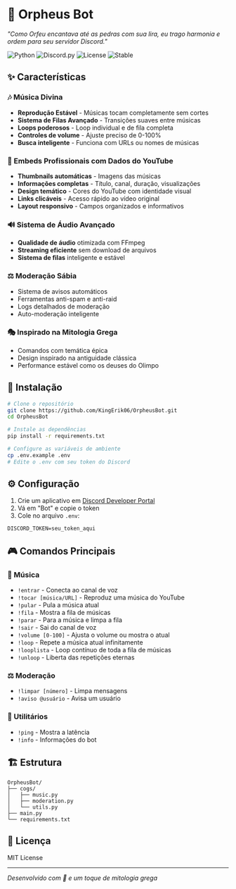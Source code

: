 # 🎵 Orpheus Bot

*"Como Orfeu encantava até as pedras com sua lira, eu trago harmonia e ordem para seu servidor Discord."*

![Python](https://img.shields.io/badge/Python-3.8+-green.svg)
![Discord.py](https://img.shields.io/badge/discord.py-2.0+-blue.svg)
![License](https://img.shields.io/badge/License-MIT-yellow.svg)
![Stable](https://img.shields.io/badge/Status-Stable-brightgreen.svg)

## ✨ Características

### 🎶 Música Divina
- **Reprodução Estável** - Músicas tocam completamente sem cortes
- **Sistema de Filas Avançado** - Transições suaves entre músicas
- **Loops poderosos** - Loop individual e de fila completa
- **Controles de volume** - Ajuste preciso de 0-100%
- **Busca inteligente** - Funciona com URLs ou nomes de músicas

### 🎨 Embeds Profissionais com Dados do YouTube
- **Thumbnails automáticas** - Imagens das músicas
- **Informações completas** - Título, canal, duração, visualizações  
- **Design temático** - Cores do YouTube com identidade visual
- **Links clicáveis** - Acesso rápido ao vídeo original
- **Layout responsivo** - Campos organizados e informativos

### 🔊 Sistema de Áudio Avançado
- **Qualidade de áudio** otimizada com FFmpeg
- **Streaming eficiente** sem download de arquivos
- **Sistema de filas** inteligente e estável

### ⚖️ Moderação Sábia
- Sistema de avisos automáticos
- Ferramentas anti-spam e anti-raid
- Logs detalhados de moderação
- Auto-moderação inteligente

### 🎭 Inspirado na Mitologia Grega
- Comandos com temática épica
- Design inspirado na antiguidade clássica
- Performance estável como os deuses do Olimpo

## 🚀 Instalação

```bash
# Clone o repositório
git clone https://github.com/KingErik06/OrpheusBot.git
cd OrpheusBot

# Instale as dependências
pip install -r requirements.txt

# Configure as variáveis de ambiente
cp .env.example .env
# Edite o .env com seu token do Discord
```
## ⚙️ Configuração

1. Crie um aplicativo em [Discord Developer Portal](https://discord.com/developers/applications)
2. Vá em "Bot" e copie o token
3. Cole no arquivo `.env`:
```env
DISCORD_TOKEN=seu_token_aqui
```
## 🎮 Comandos Principais

### 🎵 Música
- `!entrar` - Conecta ao canal de voz
- `!tocar [música/URL]` - Reproduz uma música do YouTube
- `!pular` - Pula a música atual
- `!fila` - Mostra a fila de músicas
- `!parar` - Para a música e limpa a fila
- `!sair` - Sai do canal de voz
- `!volume [0-100]` - Ajusta o volume ou mostra o atual
- `!loop` - Repete a música atual infinitamente
- `!looplista` - Loop contínuo de toda a fila de músicas
- `!unloop` - Liberta das repetições eternas

### ⚖️ Moderação  
- `!limpar [número]` - Limpa mensagens
- `!aviso @usuário` - Avisa um usuário

### 🔧 Utilitários
- `!ping` - Mostra a latência
- `!info` - Informações do bot

## 🏗️ Estrutura
```
OrpheusBot/
├── cogs/
│   ├── music.py
│   ├── moderation.py
│   └── utils.py
├── main.py
└── requirements.txt
```
## 📄 Licença

MIT License

---

*Desenvolvido com 💙 e um toque de mitologia grega*